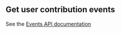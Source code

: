 ## Get user contribution events

See the [Events API documentation](events.md#get-user-contribution-events)


